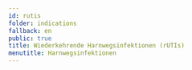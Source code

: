 ```yaml
---
id: rutis
folder: indications
fallback: en
public: true
title: Wiederkehrende Harnwegsinfektionen (rUTIs)
menutitle: Harnwegsinfektionen
---
```

